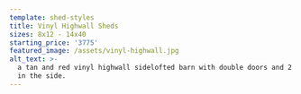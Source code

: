 ```yaml
---
template: shed-styles
title: Vinyl Highwall Sheds
sizes: 8x12 - 14x40
starting_price: '3775'
featured_image: /assets/vinyl-highwall.jpg
alt_text: >-
  a tan and red vinyl highwall sidelofted barn with double doors and 2 windows
  in the side.
---
```


